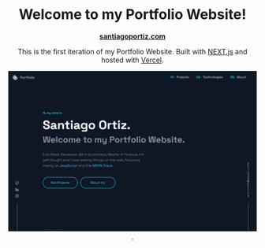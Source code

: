 <div align="center">

# **Welcome to my Portfolio Website!**

</div>

<div align="center">

**[santiagoportiz.com](https://next-my-portfolio.vercel.app/)**

This is the first iteration of my Portfolio Website. Built with [NEXT.js](https://nextjs.org/) and hosted with [Vercel](https://vercel.com/).

![alt text for screen readers](/public/Images/README.png "Text to show on mouseover").

</div>
